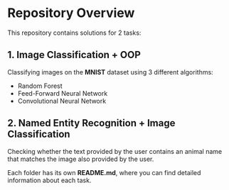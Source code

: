 # Repository Overview

This repository contains solutions for 2 tasks:

## 1. Image Classification + OOP
Classifying images on the **MNIST** dataset using 3 different algorithms:
- Random Forest
- Feed-Forward Neural Network
- Convolutional Neural Network

## 2. Named Entity Recognition + Image Classification
Checking whether the text provided by the user contains an animal name that matches the image also provided by the user.

Each folder has its own **README.md**, where you can find detailed information about each task.
